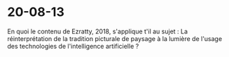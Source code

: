 
# 20-08-13

En quoi le contenu de Ezratty, 2018, s'applique t'il au sujet : La réinterprétation de la tradition picturale de paysage à la lumière de l'usage des technologies de l'intelligence artificielle ?


